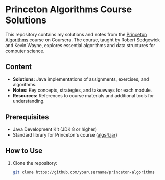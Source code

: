 # Princeton Algorithms Course Solutions  

This repository contains my solutions and notes from the [Princeton Algorithms](https://www.coursera.org/learn/algorithms-part1) course on Coursera. The course, taught by Robert Sedgewick and Kevin Wayne, explores essential algorithms and data structures for computer science.  

## Content  
- **Solutions:** Java implementations of assignments, exercises, and algorithms.  
- **Notes:** Key concepts, strategies, and takeaways for each module.  
- **Resources:** References to course materials and additional tools for understanding.  

## Prerequisites  
- Java Development Kit (JDK 8 or higher)  
- Standard library for Princeton's course ([algs4.jar](https://algs4.cs.princeton.edu/code/algs4.jar))  

## How to Use  
1. Clone the repository:  
   ```bash  
   git clone https://github.com/yourusername/princeton-algorithms  
